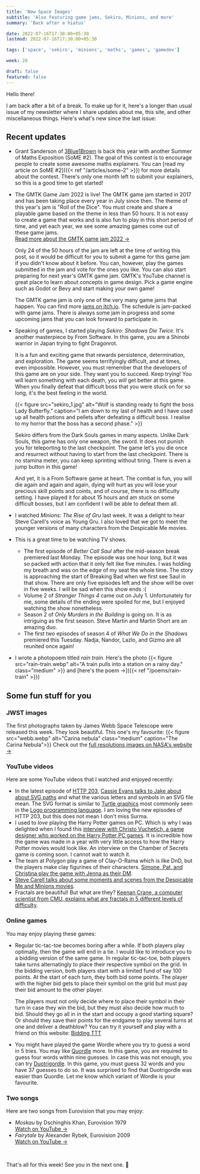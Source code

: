 ```yaml
---
title: 'New Space Images'
subtitle: 'Also featuring game jams, Sekiro, Minions, and more'
summary: 'Back after a hiatus'

date: 2022-07-16T17:30:00+05:30
lastmod: 2022-07-16T17:30:00+05:30

tags: ['space', 'sekiro', 'minions', 'maths', 'games', 'gamedev']

week: 28

draft: false
featured: false
---
```


Hello there!

I am back after a bit of a break. To make up for it, here's a longer than usual issue of my newsletter where I share updates about me, this site, and other miscellaneous things.
Here's what's new since the last issue:

## Recent updates

- Grant Sanderson of [3Blue1Brown](https://en.wikipedia.org/wiki/3Blue1Brown) is back this year with another Summer of Maths Exposition (SoME #2). The goal of this contest is to encourage people to create some awesome maths explainers. You can [read my article on SoME #2]({{< ref "/articles/some-2" >}}) for more details about the contest. There's only one month left to submit your explainers, so this is a good time to get started!

- The GMTK Game Jam 2022 is live! The GMTK game jam started in 2017 and has been taking place every year in July since then. The theme of this year's jam is "Roll of the Dice". You must create and share a playable game based on the theme in less than 50 hours. It is not easy to create a game that works and is also fun to play in this short period of time, and yet each year, we see some amazing games come out of these game jams.  
  [Read more about the GMTK game jam 2022 &#8594;](https://itch.io/jam/gmtk-jam-2022)

  Only 24 of the 50 hours of the jam are left at the time of writing this post, so it would be difficult for you to submit a game for this game jam if you didn't know about it before. You can, however, play the games submitted in the jam and vote for the ones you like. You can also start preparing for next year's GMTK game jam. GMTK's YouTube channel is great place to learn about concepts in game design. Pick a game engine such as Godot or Bevy and start making your own game!

  The GMTK game jam is only one of the very many game jams that happen. You can find more [jams on itch.io](https://itch.io/jams). The schedule is jam-packed with game jams. There is always some jam in progress and some upcoming jams that you can look forward to participate in.

- Speaking of games, I started playing _Sekiro: Shadows Die Twice_.
  It's another masterpiece by From Software. In this game, you are a Shinobi warrior in Japan trying to fight Dragonrot.

  It is a fun and exciting game that rewards persistence, determination, and exploration. The game seems terrifyingly difficult, and at times, even impossible. However, you must remember that the developers of this game are on your side. They want you to succeed. Keep trying! You will learn something with each death, you _will_ get better at this game. When you finally defeat that difficult boss that you were stuck on for so long, it's the best feeling in the world.

  {{< figure src="sekiro_1.jpg"  alt="Wolf is standing ready to fight the boss Lady Butterfly." caption="I am down to my last of health and I have used up all health potions and pellets after defeating a difficult boss. I realise to my horror that the boss has a second phase." >}}

  Sekiro differs from the Dark Souls games in many aspects. Unlike Dark Souls, this game has only one weapon, the sword. It does not punish you for teleporting to the last checkpoint. The game let's you die once and resurrect without having to start from the last checkpoint. There is no stamina meter, you can keep sprinting without tiring. There is even a jump button in this game!

  And yet, it is a From Software game at heart. The combat is fun, you will die again and again and again, dying will hurt as you will lose your precious skill points and coints, and of course, there is no difficulty setting. I have played it for about 15 hours and am stuck on some difficult bosses, but I am confident I will be able to defeat them all.

- I watched _Minions: The Rise of Gru_ last week. It was a delight to hear Steve Carell's voice as Young Gru. I also loved that we got to meet the younger versions of many characters from the Despicable Me movies.

- This is a great time to be watching TV shows.

  - The first episode of _Better Call Saul_ after the mid-season break premiered last Monday. The episode was one hour long, but it was so packed with action that it only felt like five minutes. I was holding my breath and was on the edge of my seat the whole time. The story is approaching the start of Breaking Bad when we first see Saul in that show. There are only five episodes left and the show will be over in five weeks. I will be sad when this show ends :(
  - Volume 2 of _Stranger Things 4_ came out on July 1. Unfortunately for me, some details of the ending were spoiled for me, but I enjoyed watching the show nonetheless.
  - Season 2 of _Only Murders in the Building_ is going on. It is as intriguing as the first season. Steve Martin and Martin Short are an amazing duo.
  - The first two episodes of season 4 of _What We Do in the Shadows_ premiered this Tuesday. Nadja, Nandor, Lazlo, and Gizmo are all reunited once again!

- I wrote a photopoem titled _rain train_. Here's the photo
  {{< figure src="rain-train.webp"  alt="A train pulls into a station on a rainy day." class="medium" >}}
  and [here's the poem &#8594;]({{< ref "/poems/rain-train" >}})

## Some fun stuff for you

### JWST images

The first photographs taken by James Webb Space Telescope were released this week. They look beautiful. This one's my favourite:
{{< figure src="webb.webp"  alt="Carina nebula" class="medium" caption="The Carina Nebula">}}
Check out the [full resolutions images on NASA's website &#8594;](https://www.nasa.gov/webbfirstimages/)

### YouTube videos

Here are some YouTube videos that I watched and enjoyed recently:

- In the latest episode of [HTTP 203](https://www.youtube.com/watch?v=8q_05PUYv1o&list=PLNYkxOF6rcIAKIQFsNbV0JDws_G_bnNo9), [Cassie Evans talks to Jake about about SVG paths](https://www.youtube.com/watch?v=9qen5CKjUe8) and what the various letters and symbols in an SVG file mean. The SVG format is similar to [Turtle graphics](https://en.wikipedia.org/wiki/Turtle_graphics) most commonly seen in the [Logo programming language](<https://en.wikipedia.org/wiki/Logo_(programming_language)>). I am loving the new episodes of HTTP 203, but this does not mean I don't miss Surma.
- I used to _love_ playing the Harry Potter games on PC. Which is why I was delighted when I found this [interview with Christo Vuchetich, a game designer who worked on the Harry Potter PC games](https://www.youtube.com/watch?v=f-A2XlJsC84). It is incredible how the game was made in a year with very little access to how the Harry Potter movies would look like. An interview on the Chamber of Secrets game is coming soon.  I cannot wait to watch it.
- The team at Polygon play a game of Clay-O-Rama which is like DnD, but the players make clay figurines of their characters. [Simone, Pat, and Christina play the game with Jenna as their DM](https://www.youtube.com/watch?v=AbEBGf1J_qw).
- [Steve Carell talks about some moments and scenes from the Despicable Me and Minions movies](https://www.youtube.com/watch?v=B0dDjz9lDYQ).
- Fractals are beautiful! But what are they? [Keenan Crane, a computer scientist from CMU, explains what are fractals in 5 different levels of difficulty](https://www.youtube.com/watch?v=ofFLYfUEPVE).

### Online games

You may enjoy playing these games:

- Regular tic-tac-toe becomes boring after a while. If both players play optimally, then the game will end in a tie. I would like to introduce you to a bidding version of the same game. In regular tic-tac-toe, both players take turns alternatingly to place their respective symbol on the grid. In the bidding version, both players start with a limited fund of say 100 points. At the start of each turn, they both bid some points. The player with the higher bid gets to place their symbol on the grid but must pay their bid amount to the other player. 

  The players must not only decide where to place their symbol in their turn in case they win the bid, but they must also decide how much to bid. Should they go all in in the start and occupy a good starting square? Or should they save their points for the endgame to play several turns at one and deliver a deathblow? You can try it yourself and play with a friend on this website: [Bidding TTT](http://biddingttt.herokuapp.com/)

- You might have played the game Wordle where you try to guess a word in 5 tries. You may like [Quordle](https://www.quordle.com/) more. In this game, you are required to guess four words within nine guesses. In case this was not enough, you can try [Duotrigordle](https://duotrigordle.com/). In this game, you must guess 32 words and you have 37 guesses to do so.  It was surprised to find that Duotrigordle was easier than Quordle.  Let me know which variant of Wordle is your favourite. 

### Two songs

Here are two songs from Eurovision that you may enjoy:

- _Moskau_ by Dschinghis Khan, Eurovision 1979  
  [Watch on YouTube &#8594;](https://www.youtube.com/watch?v=i0xOSxgs6w8)
- _Fairytale_ by Alexander Rybek, Eurovision 2009  
  [Watch on YouTube &#8594;](https://www.youtube.com/watch?v=WXwgZL4zx9o)

&nbsp;

That's all for this week! See you in the next one. :wave:
